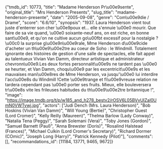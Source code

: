 {"tmdb_id": 10773, "title": "Madame Henderson Pr\u00e9sente", "original_title": "Mrs Henderson Presents", "slug_title": "madame-henderson-presente", "date": "2005-09-08", "genre": "Com\u00e9die / Drame", "score": "6.6/10", "synopsis": "1937. Laura Henderson vient tout juste d'enterrer son cher \u00e9poux et... elle s'ennuie \u00e0 mourir. Que faire de sa vie quand, \u00e0 soixante-neuf ans, on est riche, en bonne sant\u00e9, et qu'on ne cultive aucun go\u00fbt excessif pour la nostalgie ?\u00c0 la surprise g\u00e9n\u00e9rale, Mme Henderson d\u00e9cide d'acheter un th\u00e9\u00e2tre au coeur de Soho : le Windmill. Totalement ignorante des histoires de gestion d'une salle de spectacles, elle fait appel au talentueux Vivian Van Damm, directeur artistique et administrateur chevronn\u00e9.Les deux fortes personnalit\u00e9s ne tardent pas \u00e0 se heurter, et Van Damm, choqu\u00e9 par les excentricit\u00e9s et les mauvaises mani\u00e8res de Mme Henderson, va jusqu'\u00e0 lui interdire l'acc\u00e8s du Windmill !Cette \u00e9trange et fi\u00e9vreuse relation ne tardera cependant pas \u00e0 porter ses fruits. Mieux, elle bouleversera tr\u00e8s vite les frileuses habitudes du th\u00e9\u00e2tre britannique !", "image": "https://image.tmdb.org/t/p/w185_and_h278_bestv2/rOSV6L05BVvUIZaI0UmN0VWTvwj.jpg", "actors": ["Judi Dench (Mrs. Laura Henderson)", "Bob Hoskins (Vivian Van Damm)", "Will Young (Bertie)", "Christopher Guest (Lord Cromer)", "Kelly Reilly (Maureen)", "Thelma Barlow (Lady Conway)", "Natalia Tena (Peggy)", "Sarah Solemani (Vera)", "Toby Jones (Gordon)", "Samuel Barnett (Paul)", "Anna Brewster (Doris)", "Rosalind Halstead (Frances)", "Michael Culkin (Lord Cromer's Secretary)", "Richard Dormer (COmic)", "Joseph Long (Harry)", "Patrick Kennedy (Pilot)"], "comments": [], "recommandations_id": [11184, 13771, 9465, 9672]}
